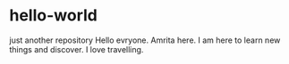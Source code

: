 # hello-world
just another repository
Hello evryone.
Amrita here. I am here to learn new things and discover. I love travelling.
